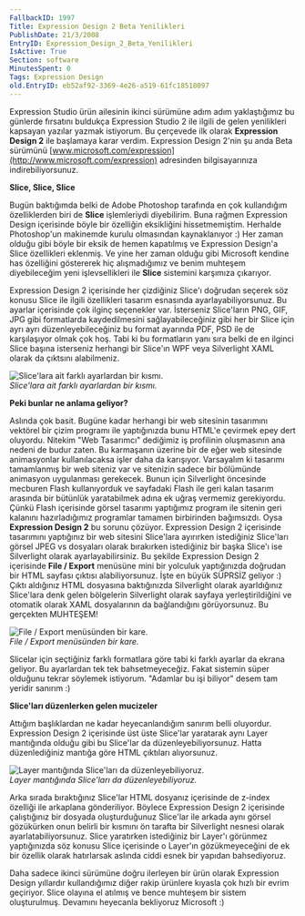 ```yaml
---
FallbackID: 1997
Title: Expression Design 2 Beta Yenilikleri
PublishDate: 21/3/2008
EntryID: Expression_Design_2_Beta_Yenilikleri
IsActive: True
Section: software
MinutesSpent: 0
Tags: Expression Design
old.EntryID: eb52af92-3369-4e26-a519-61fc18518097
---
```

Expression Studio ürün ailesinin ikinci sürümüne adım adım yaklaştığımız
bu günlerde fırsatını buldukça Expression Studio 2 ile ilgili de gelen
yenilikleri kapsayan yazılar yazmak istiyorum. Bu çerçevede ilk olarak
**Expression Design 2** ile başlamaya karar verdim. Expression Design
2'nin şu anda Beta sürümünü
[www.microsoft.com/expression](http://www.microsoft.com/expression)
adresinden bilgisayarınıza indirebiliyorsunuz.

**Slice, Slice, Slice**

Bugün baktığımda belki de Adobe Photoshop tarafında en çok kullandığım
özelliklerden biri de **Slice** işlemleriydi diyebilirim. Buna rağmen
Expression Design içerisinde böyle bir özelliğin eksikliğini
hissetmemiştim. Herhalde Photoshop'un makinemde kurulu olmasından
kaynaklanıyor :) Her zaman olduğu gibi böyle bir eksik de hemen
kapatılmış ve Expression Design'a Slice özellikleri eklenmiş. Ve yine
her zaman olduğu gibi Microsoft kendine has özelliğini göstererek hiç
alışmadığımız ve benim muhteşem diyebileceğim yeni işlevsellikleri ile
**Slice** sistemini karşımıza çıkarıyor.

Expression Design 2 içerisinde her çizdiğiniz Slice'ı doğrudan seçerek
söz konusu Slice ile ilgili özellikleri tasarım esnasında
ayarlayabiliyorsunuz. Bu ayarlar içerisinde çok ilginç seçenekler var.
İsterseniz Slice'ların PNG, GIF, JPG gibi formatlarda kaydedilmesini
sağlayabileceğiniz gibi her bir Slice için ayrı ayrı
düzenleyebileceğiniz bu format ayarında PDF, PSD ile de karşılaşıyor
olmak çok hoş. Tabi ki bu formatların yanı sıra belki de en ilginci
Slice başına isterseniz herhangi bir Slice'ın WPF veya Silverlight XAML
olarak da çıktsını alabilmeniz.

![Slice'lara ait farklı ayarlardan bir
kısmı.](http://cdn.daron.yondem.com/assets/1997/21032008_1.jpg)\
*Slice'lara ait farklı ayarlardan bir kısmı.*

**Peki bunlar ne anlama geliyor?**

Aslında çok basit. Bugüne kadar herhangi bir web sitesinin tasarımını
vektörel bir çizim programı ile yaptığınızda bunu HTML'e çevirmek epey
dert oluyordu. Nitekim "Web Tasarımcı" dediğimiz iş profilinin
oluşmasının ana nedeni de budur zaten. Bu karmaşanın üzerine bir de eğer
web sitesinde animasyonlar kullanılacaksa işler daha da karışıyor.
Varsayalım ki tasarımı tamamlanmış bir web siteniz var ve sitenizin
sadece bir bölümünde animasyon uygulanması gerekecek. Bunun için
Silverlight öncesinde mecburen Flash kullanıyorduk ve sayfadaki Flash
ile geri kalan tasarım arasında bir bütünlük yaratabilmek adına ek uğraş
vermemiz gerekiyordu. Çünkü Flash içerisinde görsel tasarımı yaptığımız
program ile sitenin geri kalanını hazırladığımız programlar tamamen
birbirinden bağımsızdı. Oysa **Expression Design 2** bu sorunu çözüyor.
Expression Design 2 içerisinde tasarımını yaptığınız bir web sitesini
Slice'lara ayırırken istediğiniz Slice'ları görsel JPEG vs dosyaları
olarak bırakırken istediğiniz bir başka Slice'ı ise Silverlight olarak
ayarlayabilirsiniz. Bu şekilde Expression Design 2 içerisinde **File /
Export** menüsüne mini bir yolculuk yaptığınızda doğrudan bir HTML
sayfası çıktısı alabiliyorsunuz. İşte en büyük SÜPRSİZ geliyor :) Çıktı
aldığınız HTML dosyasına baktığınızda Silverlight olarak ayarldığınız
Slice'lara denk gelen bölgelerin Silverlight olarak sayfaya
yerleştirildiğini ve otomatik olarak XAML dosyalarının da bağlandığını
görüyorsunuz. Bu gerçekten MUHTEŞEM!

![File / Export menüsünden bir
kare.](http://cdn.daron.yondem.com/assets/1997/21032008_3.png)\
*File / Export menüsünden bir kare.*

Slicelar için seçtiğiniz farklı formatlara göre tabi ki farklı ayarlar
da ekrana geliyor. Bu ayarlardan tek tek bahsetmeyeceğiz. Fakat sistemin
süper olduğunu tekrar söylemek istiyorum. "Adamlar bu işi biliyor" desem
tam yeridir sanırım :)

**Slice'ları düzenlerken gelen mucizeler**

Attığım başlıklardan ne kadar heyecanlandığım sanırım belli oluyordur.
Expression Design 2 içerisinde üst üste Slice'lar yaratarak aynı Layer
mantığında olduğu gibi bu Slice'lar da düzenleyebiliyorsunuz. Hatta
düzenlediğiniz mantığa göre HTML çıktıları alıyorsunuz.

![Layer mantığında Slice'ları da
düzenleyebiliyoruz.](http://cdn.daron.yondem.com/assets/1997/21032008_2.png)\
*Layer mantığında Slice'ları da düzenleyebiliyoruz.*

Arka sırada bıraktığınız Slice'lar HTML dosyanız içerisinde de z-index
özelliği ile arkaplana gönderiliyor. Böylece Expression Design 2
içerisinde çalıştığınız bir dosyada oluşturduğunuz Slice'lar ile arkada
aynı görsel gözükürken onun belirli bir kısmını ön tarafta bir
Silverlight nesnesi olarak ayarlatabiliyorsunuz. Slice yaratırken
istediğiniz bir Layer'ı görünmez yaptığınızda söz konusu Slice
içerisinde o Layer'ın gözükmeyeceğini de ek bir özellik olarak
hatırlarsak aslında ciddi esnek bir yapıdan bahsediyoruz.

Daha sadece ikinci sürümüne doğru ilerleyen bir ürün olarak Expression
Design yıllardır kullandığımız diğer rakip ürünlere kıyasla çok hızlı
bir evrim geçiriyor. Slice olayına el atılmış ve bence muhteşem bir
sistem oluşturulmuş. Devamını heyecanla bekliyoruz Microsoft :)



